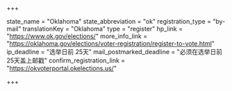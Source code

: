 +++

state_name = "Oklahoma"
state_abbreviation = "ok"
registration_type = "by-mail"
translationKey = "Oklahoma"
type = "register"
hp_link = "https://www.ok.gov/elections/"
more_info_link = "https://oklahoma.gov/elections/voter-registration/register-to-vote.html"
ip_deadline = "选举日前 25天"
mail_postmarked_deadline = "必须在选举日前 25天盖上邮戳"
confirm_registration_link = "https://okvoterportal.okelections.us/"

+++